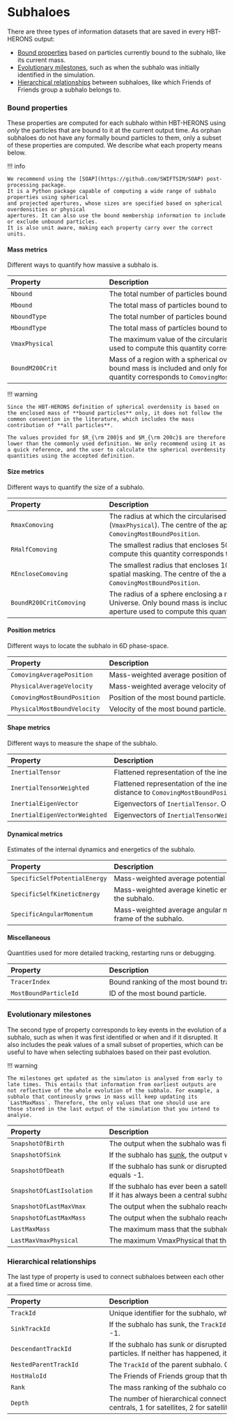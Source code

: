 # Subhaloes

There are three types of information datasets that are saved in every HBT-HERONS
output:

- [Bound properties](#bound-properties) based on particles currently bound to the subhalo, like its current mass.
- [Evolutionary milestones](#evolutionary-milestones), such as when the subhalo was initially identified in the simulation.
- [Hierarchical relationships](#hierarchical-relationships) between subhaloes, like which Friends of Friends group a subhalo belongs to.

### Bound properties

These properties are computed for each subhalo within HBT-HERONS using _only_ the
particles that are bound to it at the current output time. As orphan subhaloes do not have
any formally bound particles to them, only a subset of these properties are computed.
We describe what each property means below.

!!! info

    We recommend using the [SOAP](https://github.com/SWIFTSIM/SOAP) post-processing package.
    It is a Python package capable of computing a wide range of subhalo properties using spherical
    and projected apertures, whose sizes are specified based on spherical overdensities or physical
    apertures. It can also use the bound membership information to include or exclude unbound particles.
    It is also unit aware, making each property carry over the correct units.

#### Mass metrics

Different ways to quantify how massive a subhalo is.

| <div style="width:210px">Property</div> | <div style="width:750px">Description</div>                             |
| :------------------------------------- | :-------------------------------------------------------------------------------------------------------------------------------------------------- |
|                `Nbound`                 | The total number of particles bound to the subhalo.                                                                                                 |
|                `Mbound`                 | The total mass of particles bound to the subhalo.                                                                                                   |
|              `NboundType`               | The total number of particles bound to the subhalo, classifed according to their particle type.                                                     |
|              `MboundType`               | The total mass of particles bound to the subhalo, classifed according to their particle type.                                                       |
|             `VmaxPhysical`              | The maximum value of the circularised rotation curve of the subhalo. The centre of the aperture used to compute this quantity corresponds to `ComovingMostBoundPosition`.                                                                            |
|             `BoundM200Crit`             | Mass of a region with a spherical overdensity of 200 times the critical density of the universe. Only bound mass is included and only for centrals. The centre of the aperture used to compute this quantity corresponds to `ComovingMostBoundPosition`. |

!!! warning

    Since the HBT-HERONS definition of spherical overdensity is based on the enclosed mass of **bound particles** only, it does not follow the common convention in the literature, which includes the mass contribution of **all particles**.

    The values provided for $R_{\rm 200}$ and $M_{\rm 200c}$ are therefore lower than the commonly used definition. We only recommend using it as a quick reference, and the user to calculate the spherical overdensity quantities using the accepted definition.

#### Size metrics

Different ways to quantify the size of a subhalo.

| <div style="width:210px">Property</div> | <div style="width:750px">Description</div>                             |
| :-------------------------------------  | :--------------------------------------------------------------------------------------------------------------------------------------------------------- |
|             `RmaxComoving`              | The radius at which the circularised rotation curve of the subhalo reaches its maximum value (`VmaxPhysical`). The centre of the aperture used to compute this quantity corresponds to `ComovingMostBoundPosition`.                                                                             |
|             `RHalfComoving`             | The smallest radius that encloses 50% of the total bound mass. The centre of the aperture used to compute this quantity corresponds to `ComovingMostBoundPosition`.                                                                                                     |
|           `REncloseComoving`            | The smallest radius that encloses 100% of the total bound mass. Useful when interested in doing spatial masking. The centre of the aperture used to compute this quantity corresponds to `ComovingMostBoundPosition`.                                                                |
|         `BoundR200CritComoving`         | The radius of a sphere enclosing a mean density that is 200 times the critical density of the Universe. Only bound mass is included and it is only computed for centrals. The centre of the aperture used to compute this quantity corresponds to `ComovingMostBoundPosition`.  |

#### Position metrics

Different ways to locate the subhalo in 6D phase-space.

| <div style="width:210px">Property</div> | <div style="width:750px">Description</div>                             |
| :-------------------------------------  | :----------------------------------------------------- |
|        `ComovingAveragePosition`        | Mass-weighted average position of all bound particles. |
|        `PhysicalAverageVelocity`        | Mass-weighted average velocity of all bound particles. |
|       `ComovingMostBoundPosition`       | Position of the most bound particle.                   |
|       `PhysicalMostBoundVelocity`       | Velocity of the most bound particle.                   |

#### Shape metrics

Different ways to measure the shape of the subhalo.

| <div style="width:210px">Property</div> | <div style="width:750px">Description</div>                             |
| :-------------------------------------- | :------------------------------------------------ |
| `InertialTensor`                        | Flattened representation of the inertia tensor of the subhalo.                                         |
| `InertialTensorWeighted`                | Flattened representation of the inertia tensor of the subhalo, weighted by particle mass and 3D distance to `ComovingMostBoundPosition`. |
| `InertialEigenVector`                   | Eigenvectors of `InertialTensor`. Only computed if GSL was enabled at compile time. |
| `InertialEigenVectorWeighted`           | Eigenvectors of `InertialTensorWeighted`. Only computed if GSL was enabled at compile time. |

#### Dynamical metrics

Estimates of the internal dynamics and energetics of the subhalo.

| <div style="width:210px">Property</div> | <div style="width:750px">Description</div>                             |
| :-------------------------------------- | :-------------------------------------------------------------------------------------------------------------- |
| `SpecificSelfPotentialEnergy`           | Mass-weighted average potential energy of bound particles.                                                      |
| `SpecificSelfKineticEnergy`             | Mass-weighted average kinetic energy of bound particles in the centre of mass reference frame of the subhalo.   |
| `SpecificAngularMomentum`               | Mass-weighted average angular momentum of bound particles in the centre of mass reference frame of the subhalo. |

#### Miscellaneous

Quantities used for more detailed tracking, restarting runs or debugging.

| <div style="width:210px">Property</div> | <div style="width:750px">Description</div>                             |
| :-------------------------------------- | :----------------------------------------------- |
| `TracerIndex`                           | Bound ranking of the most bound tracer particle. |
| `MostBoundParticleId`                   | ID of the most bound particle.                   |

### Evolutionary milestones

The second type of property corresponds to key events in the evolution of a subhalo, such as when it was first identified or when and if it disrupted. It also includes the peak values of a small subset of properties, which can be useful to have when selecting subhaloes based on their past evolution.

!!! warning

    The milestones get updated as the simulaton is analysed from early to late times. This entails that information from earliest outputs are not reflective of the whole evolution of the subhalo. For example, a subhalo that continously grows in mass will keep updating its `LastMaxMass`. Therefore, the only values that one should use are those stored in the last output of the simulation that you intend to analyse.

| <div style="width:210px">Property</div> | <div style="width:750px">Description</div>                             |
| :-------------------------------------  | :--------------------------------------------------------------------- |
|         `SnapshotOfBirth`          | The output when the subhalo was first identified.                      |
|          `SnapshotOfSink`          | If the subhalo has [sunk](../outputs/merger_trees.md/#subhalo-sinking), the output when that happened. If it has not sunk, it equals -1. |
|         `SnapshotOfDeath`          | If the subhalo has sunk or disrupted, the output when that happened. If neither has happened, it equals -1. |
|     `SnapshotOfLastIsolation`      | If the subhalo has ever been a satellite, the output before it ever became a satellite for the first time. If it has always been a central subhalo, it equals -1.    |
|      `SnapshotOfLastMaxVmax`       | The output when the subhalo reached its maximum value of VmaxPhysical. |
|      `SnapshotOfLastMaxMass`       | The output when the subhalo reached its maximum value of Mbound        |
|              `LastMaxMass`              | The maximum mass that the subhalo has reached so far.                  |
|          `LastMaxVmaxPhysical`          | The maximum VmaxPhysical that the subhalo has reached so far.          |

### Hierarchical relationships

The last type of property is used to connect subhaloes between each other at a fixed time or across time.

| <div style="width:210px">Property</div> | <div style="width:750px">Description</div>                             |
| :-------------------------------------  | :--------------------------------------------------------------------- |
|                `TrackId`                | Unique identifier for the subhalo, which persists across time.                      |
|              `SinkTrackId`              | If the subhalo has sunk, the `TrackId` of the subhalo that accreted it. If it has not happened, it equals -1.              |
|           `DescendantTrackId`           | If the subhalo has sunk or disrupted, the `TrackId` of the subhalo that accreted its most bound particles. If neither has happened, it equals -1. |
|          `NestedParentTrackId`          | The `TrackId` of the parent subhalo. Central subhaloes have -1.       |
|              `HostHaloId`               | The Friends of Friends group that this subhalo is a part of. |
|                 `Rank`                  | The mass ranking of the subhalo compared to all of the subhaloes that have the same `HostHaloId`. |
|                 `Depth`                 | The number of hierarchical connections that the subhalo is away from the central, e.g. 0 for centrals, 1 for satellites, 2 for satellites of satellites.                 |
